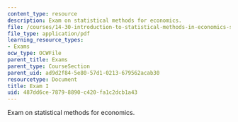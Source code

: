 ```yaml
---
content_type: resource
description: Exam on statistical methods for economics.
file: /courses/14-30-introduction-to-statistical-methods-in-economics-spring-2009/487dd6ce78798890c420fa1c2dcb1a43_MIT14_30s09_exam01_09.pdf
file_type: application/pdf
learning_resource_types:
- Exams
ocw_type: OCWFile
parent_title: Exams
parent_type: CourseSection
parent_uid: ad9d2f84-5e80-57d1-0213-679562acab30
resourcetype: Document
title: Exam I
uid: 487dd6ce-7879-8890-c420-fa1c2dcb1a43
---
```

Exam on statistical methods for economics.

